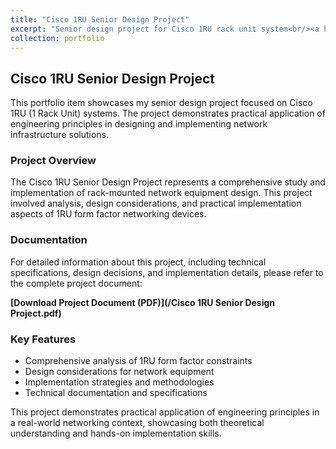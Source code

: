 ```yaml
---
title: "Cisco 1RU Senior Design Project"
excerpt: "Senior design project for Cisco 1RU rack unit system<br/><a href='/Cisco 1RU Senior Design Project.pdf' target='_blank'>View Project Document (PDF)</a>"
collection: portfolio
---
```


## Cisco 1RU Senior Design Project

This portfolio item showcases my senior design project focused on Cisco 1RU (1 Rack Unit) systems. The project demonstrates practical application of engineering principles in designing and implementing network infrastructure solutions.

### Project Overview

The Cisco 1RU Senior Design Project represents a comprehensive study and implementation of rack-mounted network equipment design. This project involved analysis, design considerations, and practical implementation aspects of 1RU form factor networking devices.

### Documentation

For detailed information about this project, including technical specifications, design decisions, and implementation details, please refer to the complete project document:

**[Download Project Document (PDF)](/Cisco 1RU Senior Design Project.pdf)**

### Key Features

- Comprehensive analysis of 1RU form factor constraints
- Design considerations for network equipment
- Implementation strategies and methodologies
- Technical documentation and specifications

This project demonstrates practical application of engineering principles in a real-world networking context, showcasing both theoretical understanding and hands-on implementation skills.
